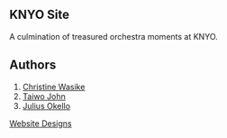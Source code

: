 ## KNYO Site
A culmination of treasured orchestra moments at KNYO.

## Authors
1. [Christine Wasike](https://github.com/ChristineWasike)
2. [Taiwo John](https://github.com/Taiwo-John)
3. [Julius Okello](https://github.com/OkelloJulius)

[Website Designs](https://www.figma.com/file/2Xo1g8mQZqmRkszX3lWjnt/KNYO-Website)